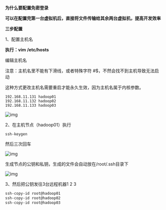 **为什么要配置免密登录**

**可以在配置完第一台虚拟机后，直接将文件传输给其余两台虚拟机，提高开发效率**

**三步配置**

1、配置主机名

**执行：vim** **/etc/hosts**

编辑主机名

注意：主机名里不能有下滑线，或者特殊字符 #$，不然会找不到主机导致无法启动

这种方式更改主机名需要重启才能永久生效，因为主机名属于内核参数。

```text
192.168.11.131 hadoop01
192.168.11.132 hadoop02
192.168.11.133 hadoop03
```

![img](https://pic3.zhimg.com/80/v2-60f571565e0cc46862fd2ff018d8f996_720w.jpg)



2、在主机节点（hadoop01）执行

```text
ssh-keygen
```

然后三次回车

![img](https://pic3.zhimg.com/80/v2-b7827681856784ea4de9a867e8789c8e_720w.jpg)

生成节点的公钥和私钥，生成的文件会自动放在/root/.ssh目录下

![img](https://pic2.zhimg.com/80/v2-6dc52c6af424feb60b024d574d4d270d_720w.jpg)

3、然后把公钥发往3台远程机器1 2 3

```bash
ssh-copy-id root@hadoop01
ssh-copy-id root@hadoop02
ssh-copy-id root@hadoop03
```

